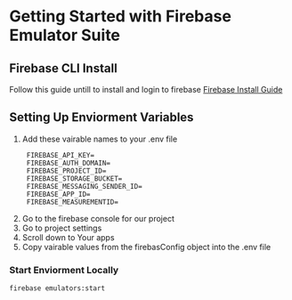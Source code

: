 
# Getting Started with Firebase Emulator Suite

## Firebase CLI Install

Follow this guide untill to install and login to firebase
[Firebase Install Guide](https://firebase.google.com/docs/cli?authuser=0#setup_update_cli)

## Setting Up Enviorment Variables

 1. Add these vairable names to your .env file
    ```
     FIREBASE_API_KEY=
     FIREBASE_AUTH_DOMAIN=
     FIREBASE_PROJECT_ID=
     FIREBASE_STORAGE_BUCKET=
     FIREBASE_MESSAGING_SENDER_ID=
     FIREBASE_APP_ID=
     FIREBASE_MEASUREMENTID=
    ```
 2. Go to the firebase console for our project
 3. Go to project settings
 4. Scroll down to Your apps
 5. Copy vairable values from the firebasConfig object into the .env file



### Start Enviorment Locally
` firebase emulators:start `
